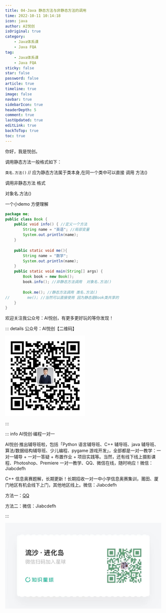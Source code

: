 ```yaml
---
title: 04-Java 静态方法与非静态方法的调用
time: 2022-10-11 10:14:18
icon: java
author: AI悦创
isOriginal: true
category: 
    - Java体系课
    - Java FQA
tag:
    - Java体系课
    - Java FQA
sticky: false
star: false
password: false
article: true
timeline: true
image: false
navbar: true
sidebarIcon: true
headerDepth: 5
comment: true
lastUpdated: true
editLink: true
backToTop: true
toc: true
---
```


你好，我是悦创。

调用静态方法一般格式如下：

`类名.方法()` // 应为静态方法属于类本身,在同一个类中可以直接 调用 方法()

 调用非静态方法 格式

对象名.方法()

一个小demo 方便理解

```java
package me;
public class Book {
    public void info() { //定义一个方法
        String name = "英语"; //局部变量
        System.out.println(name);
    }
 
    public static void me(){
        String name = "数学";
        System.out.println(name);
    }
    public static void main(String[] args) {
        Book book = new Book();
        book.info(); //非静态方法调用  对象名.方法()
 
        Book.me(); //静态方法调用 类名.方法()
//        me(); //当然可以直接使用 因为静态是Book类共享的
    }
}
```



欢迎关注我公众号：AI悦创，有更多更好玩的等你发现！

::: details 公众号：AI悦创【二维码】

![](/gzh.jpg)

:::

::: info AI悦创·编程一对一

AI悦创·推出辅导班啦，包括「Python 语言辅导班、C++ 辅导班、java 辅导班、算法/数据结构辅导班、少儿编程、pygame 游戏开发」，全部都是一对一教学：一对一辅导 + 一对一答疑 + 布置作业 + 项目实践等。当然，还有线下线上摄影课程、Photoshop、Premiere 一对一教学、QQ、微信在线，随时响应！微信：Jiabcdefh

C++ 信息奥赛题解，长期更新！长期招收一对一中小学信息奥赛集训，莆田、厦门地区有机会线下上门，其他地区线上。微信：Jiabcdefh

方法一：[QQ](http://wpa.qq.com/msgrd?v=3&uin=1432803776&site=qq&menu=yes)

方法二：微信：Jiabcdefh

:::

![](/zsxq.jpg)

